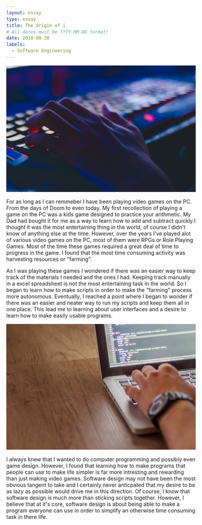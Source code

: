 ```yaml
---
layout: essay
type: essay
title: The Origin of i
# All dates must be YYYY-MM-DD format!
date: 2018-08-30
labels:
  - Software Engineering
---
```


<img class="ui tiny left circular floated image" src="https://github.com/nicolas-lum/nicolas-lum.github.io/blob/master/images/typing.jpeg?raw=true">

For as long as I can remmeber I have been playing video games on the PC. From the days of Doom to even today. My first recollection of playing a game on the PC was a kids game designed to practice your arithmetic. My Dad had bought it for me as a way to learn how to add and subtract quickly.I thought it was the most entertaining thing in the world, of course I didn't know of anything else at the time. However, over the years I've played alot of various video games on the PC, most of them were RPGs or Role Playing Games. Most of the time these games required a great deal of time to progress in the game. I found that the most time consuming activity was harvesting resources or "farming". 

As I was playing these games I wondered if there was an easier way to keep track of the materials I needed and the ones I had. Keeping track manually in a excel spreadsheet is not the most entertaining task in the world. So I began to learn how to make scripts in order to make the "farming" process more autonomous. Eventually, I reached a point where I began to wonder if there was an easier and neater way to run my scripts and keep them all in one place. This lead me to learning about user interfaces and a desire to learn how to make easily usable programs.

<img class="ui tiny left circular floated image" src="https://github.com/nicolas-lum/nicolas-lum.github.io/blob/master/images/design.jpeg?raw=true">

I always knew that I wanted to do computer programming and possibly even game design. However, I found that learning how to make programs that people can use to make life simpler is far more intresting and rewarding than just making video games. Software design may not have been the most obvious tangent to take and I certainly never anticpated that my desire to be as lazy as possible would drive me in this direction. Of course, I know that software design is much more than sticking scripts together. However, I believe that at it's core, software design is about being able to make a program everyone can use in order to simplify an otherwise time consuming task in there life.

